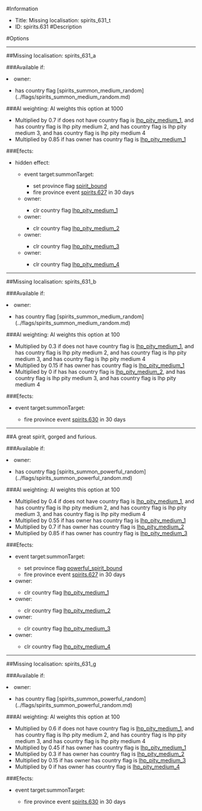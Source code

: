 #Information
 - Title: Missing localisation: spirits_631_t
 - ID: spirits.631
#Description

#Options

___
##Missing localisation: spirits_631_a

###Available if:
<li>owner:</li><ul><li>has country flag [spirits_summon_medium_random](../flags/spirits_summon_medium_random.md)</li></ul>

###AI weighting:
AI weights this option at 1000
 - Multiplied by 0.7 if does not have country flag is [lhp_pity_medium_1](../flags/lhp_pity_medium_1.md), and has country flag is lhp pity medium 2, and has country flag is lhp pity medium 3, and has country flag is lhp pity medium 4
 - Multiplied by 0.85 if has owner has country flag is [lhp_pity_medium_1](../flags/lhp_pity_medium_1.md)


###Efects:<ul><li>hidden effect:</li><ul><li>event target:summonTarget:</li><ul><li>set province flag [spirit_bound](../flags/spirit_bound.md)</li><li>fire province event [spirits.627](spirits.627_slug) in 30 days</li></ul><li>owner:</li><ul><li>clr country flag [lhp_pity_medium_1](../flags/lhp_pity_medium_1.md)</li></ul><li>owner:</li><ul><li>clr country flag [lhp_pity_medium_2](../flags/lhp_pity_medium_2.md)</li></ul><li>owner:</li><ul><li>clr country flag [lhp_pity_medium_3](../flags/lhp_pity_medium_3.md)</li></ul><li>owner:</li><ul><li>clr country flag [lhp_pity_medium_4](../flags/lhp_pity_medium_4.md)</li></ul></ul></ul>

___
##Missing localisation: spirits_631_b

###Available if:
<li>owner:</li><ul><li>has country flag [spirits_summon_medium_random](../flags/spirits_summon_medium_random.md)</li></ul>

###AI weighting:
AI weights this option at 100
 - Multiplied by 0.3 if does not have country flag is [lhp_pity_medium_1](../flags/lhp_pity_medium_1.md), and has country flag is lhp pity medium 2, and has country flag is lhp pity medium 3, and has country flag is lhp pity medium 4
 - Multiplied by 0.15 if has owner has country flag is [lhp_pity_medium_1](../flags/lhp_pity_medium_1.md)
 - Multiplied by 0 if has has country flag is [lhp_pity_medium_2](../flags/lhp_pity_medium_2.md), and has country flag is lhp pity medium 3, and has country flag is lhp pity medium 4


###Efects:<ul><li>event target:summonTarget:</li><ul><li>fire province event [spirits.630](spirits.630_slug) in 30 days</li></ul></ul>

___
##A great spirit, gorged and furious.

###Available if:
<li>owner:</li><ul><li>has country flag [spirits_summon_powerful_random](../flags/spirits_summon_powerful_random.md)</li></ul>

###AI weighting:
AI weights this option at 100
 - Multiplied by 0.4 if does not have country flag is [lhp_pity_medium_1](../flags/lhp_pity_medium_1.md), and has country flag is lhp pity medium 2, and has country flag is lhp pity medium 3, and has country flag is lhp pity medium 4
 - Multiplied by 0.55 if has owner has country flag is [lhp_pity_medium_1](../flags/lhp_pity_medium_1.md)
 - Multiplied by 0.7 if has owner has country flag is [lhp_pity_medium_2](../flags/lhp_pity_medium_2.md)
 - Multiplied by 0.85 if has owner has country flag is [lhp_pity_medium_3](../flags/lhp_pity_medium_3.md)


###Efects:<ul><li>event target:summonTarget:</li><ul><li>set province flag [powerful_spirit_bound](../flags/powerful_spirit_bound.md)</li><li>fire province event [spirits.627](spirits.627_slug) in 30 days</li></ul><li>owner:</li><ul><li>clr country flag [lhp_pity_medium_1](../flags/lhp_pity_medium_1.md)</li></ul><li>owner:</li><ul><li>clr country flag [lhp_pity_medium_2](../flags/lhp_pity_medium_2.md)</li></ul><li>owner:</li><ul><li>clr country flag [lhp_pity_medium_3](../flags/lhp_pity_medium_3.md)</li></ul><li>owner:</li><ul><li>clr country flag [lhp_pity_medium_4](../flags/lhp_pity_medium_4.md)</li></ul></ul>

___
##Missing localisation: spirits_631_g

###Available if:
<li>owner:</li><ul><li>has country flag [spirits_summon_powerful_random](../flags/spirits_summon_powerful_random.md)</li></ul>

###AI weighting:
AI weights this option at 100
 - Multiplied by 0.6 if does not have country flag is [lhp_pity_medium_1](../flags/lhp_pity_medium_1.md), and has country flag is lhp pity medium 2, and has country flag is lhp pity medium 3, and has country flag is lhp pity medium 4
 - Multiplied by 0.45 if has owner has country flag is [lhp_pity_medium_1](../flags/lhp_pity_medium_1.md)
 - Multiplied by 0.3 if has owner has country flag is [lhp_pity_medium_2](../flags/lhp_pity_medium_2.md)
 - Multiplied by 0.15 if has owner has country flag is [lhp_pity_medium_3](../flags/lhp_pity_medium_3.md)
 - Multiplied by 0 if has owner has country flag is [lhp_pity_medium_4](../flags/lhp_pity_medium_4.md)


###Efects:<ul><li>event target:summonTarget:</li><ul><li>fire province event [spirits.630](spirits.630_slug) in 30 days</li></ul></ul>
